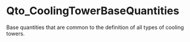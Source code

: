 # Qto_CoolingTowerBaseQuantities

Base quantities that are common to the definition of all types of cooling towers.<!-- end of definition -->
